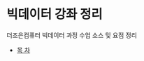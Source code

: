 # 빅데이터 강좌 정리

더조은컴퓨터 빅데이터 과정 수업 소스 및 요점 정리

* [목  차](https://github.com/jinrang2/TJS_BigData/tree/20d1531b60e9fa42f723d1dc7c176e25840e604f/SUMMARY.md)

